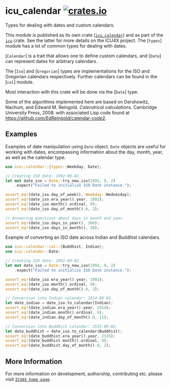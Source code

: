 # icu_calendar [![crates.io](https://img.shields.io/crates/v/icu_calendar)](https://crates.io/crates/icu_calendar)

<!-- cargo-rdme start -->

Types for dealing with dates and custom calendars.

This module is published as its own crate ([`icu_calendar`](https://docs.rs/icu_calendar/latest/icu_calendar/))
and as part of the [`icu`](https://docs.rs/icu/latest/icu/) crate. See the latter for more details on the ICU4X project.
The [`types`] module has a lot of common types for dealing with dates.

[`Calendar`] is a trait that allows one to define custom calendars, and [`Date`]
can represent dates for arbitrary calendars.

The [`Iso`] and [`Gregorian`] types are implementations for the ISO and
Gregorian calendars respectively. Further calendars can be found in the [`cal`] module.

Most interaction with this crate will be done via the [`Date`] type.

Some of the algorithms implemented here are based on
Dershowitz, Nachum, and Edward M. Reingold. _Calendrical calculations_. Cambridge University Press, 2008.
with associated Lisp code found at <https://github.com/EdReingold/calendar-code2>.

## Examples

Examples of date manipulation using `Date` object. `Date` objects are useful
for working with dates, encompassing information about the day, month, year,
as well as the calendar type.

```rust
use icu::calendar::{types::Weekday, Date};

// Creating ISO date: 1992-09-02.
let mut date_iso = Date::try_new_iso(1992, 9, 2)
    .expect("Failed to initialize ISO Date instance.");

assert_eq!(date_iso.day_of_week(), Weekday::Wednesday);
assert_eq!(date_iso.era_year().year, 1992);
assert_eq!(date_iso.month().ordinal, 9);
assert_eq!(date_iso.day_of_month().0, 2);

// Answering questions about days in month and year.
assert_eq!(date_iso.days_in_year(), 366);
assert_eq!(date_iso.days_in_month(), 30);
```

Example of converting an ISO date across Indian and Buddhist calendars.

```rust
use icu::calendar::cal::{Buddhist, Indian};
use icu::calendar::Date;

// Creating ISO date: 1992-09-02.
let mut date_iso = Date::try_new_iso(1992, 9, 2)
    .expect("Failed to initialize ISO Date instance.");

assert_eq!(date_iso.era_year().year, 1992);
assert_eq!(date_iso.month().ordinal, 9);
assert_eq!(date_iso.day_of_month().0, 2);

// Conversion into Indian calendar: 1914-08-02.
let date_indian = date_iso.to_calendar(Indian);
assert_eq!(date_indian.era_year().year, 1914);
assert_eq!(date_indian.month().ordinal, 6);
assert_eq!(date_indian.day_of_month().0, 11);

// Conversion into Buddhist calendar: 2535-09-02.
let date_buddhist = date_iso.to_calendar(Buddhist);
assert_eq!(date_buddhist.era_year().year, 2535);
assert_eq!(date_buddhist.month().ordinal, 9);
assert_eq!(date_buddhist.day_of_month().0, 2);
```

[`ICU4X`]: ../icu/index.html

<!-- cargo-rdme end -->

## More Information

For more information on development, authorship, contributing etc. please visit [`ICU4X home page`](https://github.com/unicode-org/icu4x).
